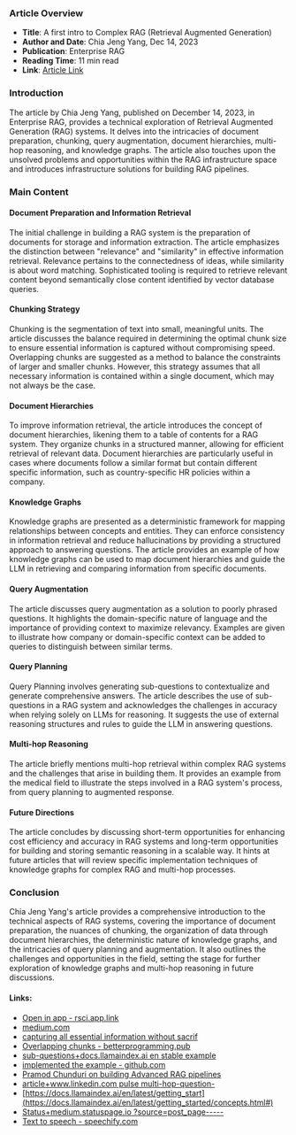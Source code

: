 ### Article Overview
- **Title**: A first intro to Complex RAG (Retrieval Augmented Generation)
- **Author and Date**: Chia Jeng Yang, Dec 14, 2023
- **Publication**: Enterprise RAG
- **Reading Time**: 11 min read
- **Link**: [Article Link](https://medium.com/enterprise-rag/a-first-intro-to-complex-rag-retrieval-augmented-generation-a8624d70090f)
### Introduction
The article by Chia Jeng Yang, published on December 14, 2023, in Enterprise RAG, provides a technical exploration of Retrieval Augmented Generation (RAG) systems. It delves into the intricacies of document preparation, chunking, query augmentation, document hierarchies, multi-hop reasoning, and knowledge graphs. The article also touches upon the unsolved problems and opportunities within the RAG infrastructure space and introduces infrastructure solutions for building RAG pipelines.
### Main Content
#### Document Preparation and Information Retrieval
The initial challenge in building a RAG system is the preparation of documents for storage and information extraction. The article emphasizes the distinction between "relevance" and "similarity" in effective information retrieval. Relevance pertains to the connectedness of ideas, while similarity is about word matching. Sophisticated tooling is required to retrieve relevant content beyond semantically close content identified by vector database queries.
#### Chunking Strategy
Chunking is the segmentation of text into small, meaningful units. The article discusses the balance required in determining the optimal chunk size to ensure essential information is captured without compromising speed. Overlapping chunks are suggested as a method to balance the constraints of larger and smaller chunks. However, this strategy assumes that all necessary information is contained within a single document, which may not always be the case.
#### Document Hierarchies
To improve information retrieval, the article introduces the concept of document hierarchies, likening them to a table of contents for a RAG system. They organize chunks in a structured manner, allowing for efficient retrieval of relevant data. Document hierarchies are particularly useful in cases where documents follow a similar format but contain different specific information, such as country-specific HR policies within a company.
#### Knowledge Graphs
Knowledge graphs are presented as a deterministic framework for mapping relationships between concepts and entities. They can enforce consistency in information retrieval and reduce hallucinations by providing a structured approach to answering questions. The article provides an example of how knowledge graphs can be used to map document hierarchies and guide the LLM in retrieving and comparing information from specific documents.
#### Query Augmentation
The article discusses query augmentation as a solution to poorly phrased questions. It highlights the domain-specific nature of language and the importance of providing context to maximize relevancy. Examples are given to illustrate how company or domain-specific context can be added to queries to distinguish between similar terms.
#### Query Planning
Query Planning involves generating sub-questions to contextualize and generate comprehensive answers. The article describes the use of sub-questions in a RAG system and acknowledges the challenges in accuracy when relying solely on LLMs for reasoning. It suggests the use of external reasoning structures and rules to guide the LLM in answering questions.
#### Multi-hop Reasoning
The article briefly mentions multi-hop retrieval within complex RAG systems and the challenges that arise in building them. It provides an example from the medical field to illustrate the steps involved in a RAG system's process, from query planning to augmented response.
#### Future Directions
The article concludes by discussing short-term opportunities for enhancing cost efficiency and accuracy in RAG systems and long-term opportunities for building and storing semantic reasoning in a scalable way. It hints at future articles that will review specific implementation techniques of knowledge graphs for complex RAG and multi-hop processes.
### Conclusion
Chia Jeng Yang's article provides a comprehensive introduction to the technical aspects of RAG systems, covering the importance of document preparation, the nuances of chunking, the organization of data through document hierarchies, the deterministic nature of knowledge graphs, and the intricacies of query planning and augmentation. It also outlines the challenges and opportunities in the field, setting the stage for further exploration of knowledge graphs and multi-hop reasoning in future discussions.
#### Links:
  - [Open in app - rsci.app.link](https://rsci.app.link/?%24canonical_url=https%3A%2F%2Fmedium.com%2Fp%2Fa8624d70090f&%7Efeature=LoOpenInAppButton&%7Echannel=ShowPostUnderCollection&source=---two_column_layout_nav----------------------------------)
  - [medium.com](https://medium.com/enterprise-rag?source=post_page-----a8624d70090f--------------------------------)
  - [capturing all essential information without sacrif](https://blog.llamaindex.ai/evaluating-the-ideal-chunk-size-for-a-rag-system-using-llamaindex-6207e5d3fec5)
  - [Overlapping chunks - betterprogramming.pub](https://betterprogramming.pub/getting-started-with-llamaindex-part-2-a66618df3cd)
  - [sub-questions+docs.llamaindex.ai en stable example](https://docs.llamaindex.ai/en/stable/examples/agent/openai_agent_query_plan.html)
  - [implemented the example - github.com](https://github.com/pchunduri6/rag-demystified/blob/main/llama_index_baseline.py)
  - [Pramod Chunduri on building Advanced RAG pipelines](https://github.com/pchunduri6/rag-demystified)
  - [article+www.linkedin.com pulse multi-hop-question-](https://www.linkedin.com/pulse/multi-hop-question-answering-llms-knowledge-graphs-wisecube/)
  - [https://docs.llamaindex.ai/en/latest/getting_start](https://docs.llamaindex.ai/en/latest/getting_started/concepts.html#)
  - [Status+medium.statuspage.io ?source=post_page-----](https://medium.statuspage.io/?source=post_page-----a8624d70090f--------------------------------)
  - [Text to speech - speechify.com](https://speechify.com/medium?source=post_page-----a8624d70090f--------------------------------)
